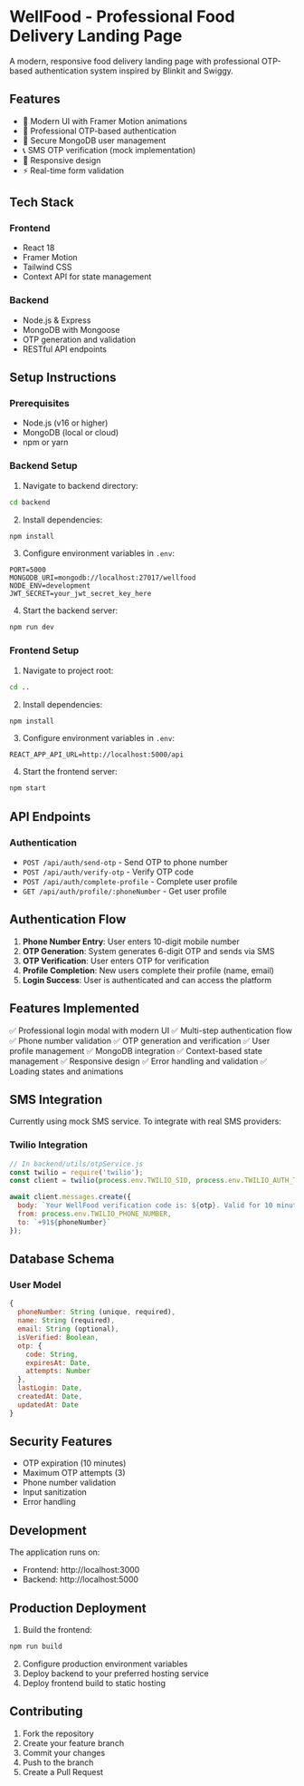 # WellFood - Professional Food Delivery Landing Page

A modern, responsive food delivery landing page with professional OTP-based authentication system inspired by Blinkit and Swiggy.

## Features

- 🎨 Modern UI with Framer Motion animations
- 📱 Professional OTP-based authentication
- 🔐 Secure MongoDB user management
- 📞 SMS OTP verification (mock implementation)
- 🎯 Responsive design
- ⚡ Real-time form validation

## Tech Stack

### Frontend
- React 18
- Framer Motion
- Tailwind CSS
- Context API for state management

### Backend
- Node.js & Express
- MongoDB with Mongoose
- OTP generation and validation
- RESTful API endpoints

## Setup Instructions

### Prerequisites
- Node.js (v16 or higher)
- MongoDB (local or cloud)
- npm or yarn

### Backend Setup

1. Navigate to backend directory:
```bash
cd backend
```

2. Install dependencies:
```bash
npm install
```

3. Configure environment variables in `.env`:
```
PORT=5000
MONGODB_URI=mongodb://localhost:27017/wellfood
NODE_ENV=development
JWT_SECRET=your_jwt_secret_key_here
```

4. Start the backend server:
```bash
npm run dev
```

### Frontend Setup

1. Navigate to project root:
```bash
cd ..
```

2. Install dependencies:
```bash
npm install
```

3. Configure environment variables in `.env`:
```
REACT_APP_API_URL=http://localhost:5000/api
```

4. Start the frontend server:
```bash
npm start
```

## API Endpoints

### Authentication
- `POST /api/auth/send-otp` - Send OTP to phone number
- `POST /api/auth/verify-otp` - Verify OTP code
- `POST /api/auth/complete-profile` - Complete user profile
- `GET /api/auth/profile/:phoneNumber` - Get user profile

## Authentication Flow

1. **Phone Number Entry**: User enters 10-digit mobile number
2. **OTP Generation**: System generates 6-digit OTP and sends via SMS
3. **OTP Verification**: User enters OTP for verification
4. **Profile Completion**: New users complete their profile (name, email)
5. **Login Success**: User is authenticated and can access the platform

## Features Implemented

✅ Professional login modal with modern UI
✅ Multi-step authentication flow
✅ Phone number validation
✅ OTP generation and verification
✅ User profile management
✅ MongoDB integration
✅ Context-based state management
✅ Responsive design
✅ Error handling and validation
✅ Loading states and animations

## SMS Integration

Currently using mock SMS service. To integrate with real SMS providers:

### Twilio Integration
```javascript
// In backend/utils/otpService.js
const twilio = require('twilio');
const client = twilio(process.env.TWILIO_SID, process.env.TWILIO_AUTH_TOKEN);

await client.messages.create({
  body: `Your WellFood verification code is: ${otp}. Valid for 10 minutes.`,
  from: process.env.TWILIO_PHONE_NUMBER,
  to: `+91${phoneNumber}`
});
```

## Database Schema

### User Model
```javascript
{
  phoneNumber: String (unique, required),
  name: String (required),
  email: String (optional),
  isVerified: Boolean,
  otp: {
    code: String,
    expiresAt: Date,
    attempts: Number
  },
  lastLogin: Date,
  createdAt: Date,
  updatedAt: Date
}
```

## Security Features

- OTP expiration (10 minutes)
- Maximum OTP attempts (3)
- Phone number validation
- Input sanitization
- Error handling

## Development

The application runs on:
- Frontend: http://localhost:3000
- Backend: http://localhost:5000

## Production Deployment

1. Build the frontend:
```bash
npm run build
```

2. Configure production environment variables
3. Deploy backend to your preferred hosting service
4. Deploy frontend build to static hosting

## Contributing

1. Fork the repository
2. Create your feature branch
3. Commit your changes
4. Push to the branch
5. Create a Pull Request
